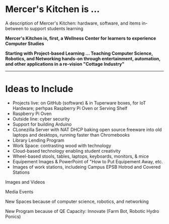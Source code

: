 # Mercer's Kitchen is ...
A description of Mercer's Kitchen: hardware, software, and items in-between to support students learning

**Mercer's Kitchen is, first, a Wellness Center for learners to experience Computer Studies**

**Starting with Project-based Learning ... Teaching Computer Science, Robotics, and Networking hands-on through entertainment, automation, and other applications in a re-vision "Cottage Industry"**

---

# Ideas to Include
- Projects live: on GitHub (software) & in Tuperware boxes, for IoT Hardware; perhpas Raspberry Pi Oven or Serving Shelf
- Raspberry Pi Oven
- Outside line: cyber security
- Support for building Arduino
- CLonezilla Server with NAT DHCP baking open source freeware into old laptops and desktops, running faster than Chromebooks
- Library Lending Program
- Work Space: contrasting wood with technology
- Cloud-based technology enabling student creativity
- Wheel-based stools, tables, laptops, keyboards, monitors, & mice
- Equipement Images & PowerPoint of "How to Put Equipement Away, etc.
- Images of work stations, includeing Campus EPSB Hotrod and Covered Stations

Images and Videos

Media Events

New Spaces because of computer science, robotics, and networking

New Program because of QE Capacity: Innovate (Farm Bot, Robotic Hydro Ponics)
